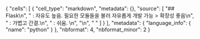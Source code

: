 {
 "cells": [
  {
   "cell_type": "markdown",
   "metadata": {},
   "source": [
    "## Flask\n",
    " : 자유도 높음. 필요한 모듈들을 불러 자유롭게 개발 가능 > 확장성 좋음\n",
    " : 가볍고 간결.\n",
    " : 쉬움. \n",
    "\n",
    " "
   ]
  }
 ],
 "metadata": {
  "language_info": {
   "name": "python"
  }
 },
 "nbformat": 4,
 "nbformat_minor": 2
}
